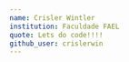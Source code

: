 ```yaml
---
name: Crisler Wintler
institution: Faculdade FAEL
quote: Lets do code!!!!
github_user: crislerwin
---
```


